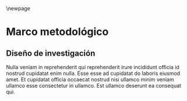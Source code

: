 \newpage

# Marco metodológico

## Diseño de investigación

Nulla veniam in reprehenderit qui reprehenderit irure incididunt officia id nostrud cupidatat enim nulla. Esse esse ad cupidatat do laboris eiusmod amet. Et cupidatat officia occaecat nostrud nisi ullamco minim veniam ullamco esse consectetur in ullamco. Est ullamco deserunt ea consequat qui.
